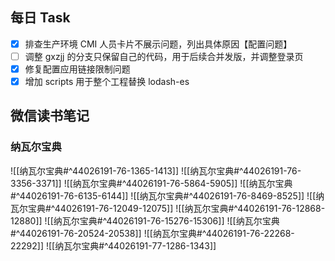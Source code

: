 ## 每日 Task
- [x] 排查生产环境 CMI 人员卡片不展示问题，列出具体原因【配置问题】
- [ ] 调整 gxzjj 的分支只保留自己的代码，用于后续合并发版，并调整登录页
- [x] 修复配置应用链接限制问题
- [x] 增加 scripts 用于整个工程替换 lodash-es

## 微信读书笔记
<!-- start of weread -->

### 纳瓦尔宝典
![[纳瓦尔宝典#^44026191-76-1365-1413]]
![[纳瓦尔宝典#^44026191-76-3356-3371]]
![[纳瓦尔宝典#^44026191-76-5864-5905]]
![[纳瓦尔宝典#^44026191-76-6135-6144]]
![[纳瓦尔宝典#^44026191-76-8469-8525]]
![[纳瓦尔宝典#^44026191-76-12049-12075]]
![[纳瓦尔宝典#^44026191-76-12868-12880]]
![[纳瓦尔宝典#^44026191-76-15276-15306]]
![[纳瓦尔宝典#^44026191-76-20524-20538]]
![[纳瓦尔宝典#^44026191-76-22268-22292]]
![[纳瓦尔宝典#^44026191-77-1286-1343]]
<!-- end of weread -->